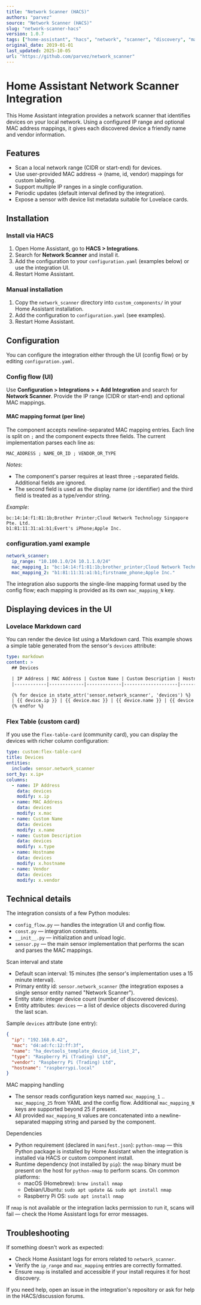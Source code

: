 ```yaml
---
title: "Network Scanner (HACS)"
authors: "parvez"
source: "Network Scanner (HACS)"
slug: "network-scanner-hacs"
version: 1.0.7
tags: ["home-assistant", "hacs", "network", "scanner", "discovery", "mac", "windows", "linux", "raspberry-pi", "python", "nmap", "ip", "cidr"]
original_date: 2019-01-01
last_updated: 2025-10-05
url: "https://github.com/parvez/network_scanner"
---
```


# Home Assistant Network Scanner Integration

This Home Assistant integration provides a network scanner that identifies devices on your local network. Using a configured IP range and optional MAC address mappings, it gives each discovered device a friendly name and vendor information.

## Features

- Scan a local network range (CIDR or start-end) for devices.
- Use user-provided MAC address → (name, id, vendor) mappings for custom labeling.
- Support multiple IP ranges in a single configuration.
- Periodic updates (default interval defined by the integration).
- Expose a sensor with device list metadata suitable for Lovelace cards.

## Installation

### Install via HACS

1. Open Home Assistant, go to **HACS > Integrations**.
2. Search for **Network Scanner** and install it.
3. Add the configuration to your `configuration.yaml` (examples below) or use the integration UI.
4. Restart Home Assistant.

### Manual installation

1. Copy the `network_scanner` directory into `custom_components/` in your Home Assistant installation.
2. Add the configuration to `configuration.yaml` (see examples).
3. Restart Home Assistant.

## Configuration

You can configure the integration either through the UI (config flow) or by editing `configuration.yaml`.

### Config flow (UI)

Use **Configuration > Integrations > + Add Integration** and search for **Network Scanner**. Provide the IP range (CIDR or start-end) and optional MAC mappings.

#### MAC mapping format (per line)

The component accepts newline-separated MAC mapping entries. Each line is split on `;` and the component expects three fields. The current implementation parses each line as:

```log
MAC_ADDRESS ; NAME_OR_ID ; VENDOR_OR_TYPE
```

*Notes*:
- The component's parser requires at least three `;`-separated fields. Additional fields are ignored.
- The second field is used as the display name (or identifier) and the third field is treated as a type/vendor string.

*Example*:

```log
bc:14:14:f1:81:1b;Brother Printer;Cloud Network Technology Singapore Pte. Ltd.
b1:81:11:31:a1:b1;Evert's iPhone;Apple Inc.
```

### configuration.yaml example

```yaml
network_scanner:
  ip_range: "10.100.1.0/24 10.1.1.0/24"
  mac_mapping_1: "bc:14:14:f1:81:1b;brother_printer;Cloud Network Technology Singapore Pte. Ltd."
  mac_mapping_2: "b1:81:11:31:a1:b1;firstname_phone;Apple Inc."
```

The integration also supports the single-line mapping format used by the config flow; each mapping is provided as its own `mac_mapping_N` key.

## Displaying devices in the UI

### Lovelace Markdown card

You can render the device list using a Markdown card. This example shows a simple table generated from the sensor's `devices` attribute:

```yaml
type: markdown
content: >
  ## Devices

  | IP Address | MAC Address | Custom Name | Custom Description | Hostname | Vendor |
  |------------|-------------|-------------|--------------------|----------|--------|

  {% for device in state_attr('sensor.network_scanner', 'devices') %}
  | {{ device.ip }} | {{ device.mac }} | {{ device.name }} | {{ device.type }} | {{ device.hostname }} | {{ device.vendor }} |
  {% endfor %}
```

### Flex Table (custom card)

If you use the `flex-table-card` (community card), you can display the devices with richer column configuration:

```yaml
type: custom:flex-table-card
title: Devices
entities:
  include: sensor.network_scanner
sort_by: x.ip+
columns:
  - name: IP Address
    data: devices
    modify: x.ip
  - name: MAC Address
    data: devices
    modify: x.mac
  - name: Custom Name
    data: devices
    modify: x.name
  - name: Custom Description
    data: devices
    modify: x.type
  - name: Hostname
    data: devices
    modify: x.hostname
  - name: Vendor
    data: devices
    modify: x.vendor
```

## Technical details

The integration consists of a few Python modules:

- `config_flow.py` — handles the integration UI and config flow.
- `const.py` — integration constants.
- `__init__.py` — initialization and unload logic.
- `sensor.py` — the main sensor implementation that performs the scan and parses the MAC mappings.

Scan interval and state

- Default scan interval: 15 minutes (the sensor's implementation uses a 15 minute interval).
- Primary entity id: `sensor.network_scanner` (the integration exposes a single sensor entity named "Network Scanner").
- Entity state: integer device count (number of discovered devices).
- Entity attributes: `devices` — a list of device objects discovered during the last scan.

Sample `devices` attribute (one entry):

```json
{
  "ip": "192.168.0.42",
  "mac": "d4:ad:fc:12:ff:3f",
  "name": "ha_devtools_template_device_id_list_2",
  "type": "Raspberry Pi (Trading) Ltd",
  "vendor": "Raspberry Pi (Trading) Ltd",
  "hostname": "raspberrypi.local"
}
```

MAC mapping handling

- The sensor reads configuration keys named `mac_mapping_1` .. `mac_mapping_25` from YAML and the config flow. Additional `mac_mapping_N` keys are supported beyond 25 if present.
- All provided `mac_mapping_N` values are concatenated into a newline-separated mapping string and parsed by the component.

Dependencies

- Python requirement (declared in `manifest.json`): `python-nmap` — this Python package is installed by Home Assistant when the integration is installed via HACS or custom component install.
- Runtime dependency (not installed by `pip`): the `nmap` binary must be present on the host for `python-nmap` to perform scans. On common platforms:
  - macOS (Homebrew): `brew install nmap`
  - Debian/Ubuntu: `sudo apt update && sudo apt install nmap`
  - Raspberry Pi OS: `sudo apt install nmap`

If `nmap` is not available or the integration lacks permission to run it, scans will fail — check the Home Assistant logs for error messages.

## Troubleshooting

If something doesn't work as expected:

- Check Home Assistant logs for errors related to `network_scanner`.
- Verify the `ip_range` and `mac_mapping` entries are correctly formatted.
- Ensure `nmap` is installed and accessible if your install requires it for host discovery.

If you need help, open an issue in the integration's repository or ask for help in the HACS/discussion forums.

